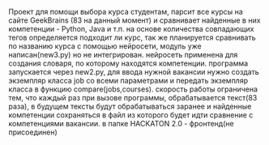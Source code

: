 Проект для помощи выбора курса студентам, парсит все курсы на сайте GeekBrains (83 на данный момент) и сравнивает найденные в них компетенции - Python, Java и т.п.
на основе количества совпадающих тегов определяется подходит ли курс, так же планируется сравнивать по названию курса с помощью нейросети, модуль уже написан(new3.py) но не интегрирован.
нейросеть применена для создания словаря, по которому находятся компетенции.
программа запускается через new2.py, для ввода нужной вакансии нужно создать экземпляр класса job со всеми параметрами и передать экземпляр класса в функцию compare(jobs,courses).
скорость работы ограничена тем, что каждый раз при вызове программы, обрабатывается текст(83 раза), в будущем тексты будут обрабатываться заранее и найденные компетенции сохраняться в файл из которого будет идти сравнение с компетенциями вакансии.
в папке HACKATON 2.0 - фронтенд(не присоединен)
